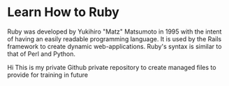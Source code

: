 # Learn How to Ruby
Ruby was developed by Yukihiro "Matz" Matsumoto in 1995 with the intent of having an easily readable programming language. It is used by the Rails framework to create dynamic web-applications. Ruby's syntax is similar to that of Perl and Python.

Hi
This is my private Github private repository to create managed files to provide for training in future
